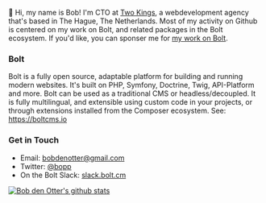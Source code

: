 👋 Hi, my name is Bob! I'm CTO at [Two Kings](https://twokings.nl), a webdevelopment agency that's based in The Hague, The Netherlands. Most of my activity on Github is centered on my work on Bolt, and related packages in the Bolt ecosystem. If you'd like, you can sponser me for [my work on Bolt](https://github.com/sponsors/bobdenotter). 

### Bolt 

Bolt is a fully open source, adaptable platform for building and running modern websites. It's built on PHP, Symfony, Doctrine, Twig, API-Platform and more. Bolt can be used as a traditional CMS or headless/decoupled. It is fully multilingual, and extensible using custom code in your projects, or through extensions installed from the Composer ecosystem.  See: https://boltcms.io

### Get in Touch

 - Email: bobdenotter@gmail.com
 - Twitter: [@bopp](https://twitter.com/bopp)
 - On the Bolt Slack: [slack.bolt.cm](https://slack.bolt.cm)

<!--
**bobdenotter/bobdenotter** is a ✨ _special_ ✨ repository because its `README.md` (this file) appears on your GitHub profile.

Here are some ideas to get you started:

- 🔭 I’m currently working on ...
- 🌱 I’m currently learning ...
- 👯 I’m looking to collaborate on ...
- 🤔 I’m looking for help with ...
- 💬 Ask me about ...
- 📫 How to reach me: ...
- 😄 Pronouns: ...
- ⚡ Fun fact: ...
-->

[![Bob den Otter's github stats](https://github-readme-stats.vercel.app/api?username=bobdenotter&count_private=true&show_icons=true)](https://github.com/bobdenotter)
